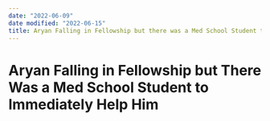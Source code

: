 ```yaml
---
date: "2022-06-09"
date modified: "2022-06-15"
title: Aryan Falling in Fellowship but there was a Med School Student to immediately help him
---
```


# Aryan Falling in Fellowship but There Was a Med School Student to Immediately Help Him
